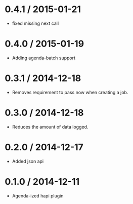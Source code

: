 
0.4.1 / 2015-01-21
==================

  * fixed missing next call

0.4.0 / 2015-01-19
==================

  * Adding agenda-batch support

0.3.1 / 2014-12-18
==================

  * Removes requirement to pass now when creating a job.

0.3.0 / 2014-12-18
==================

  * Reduces the amount of data logged.

0.2.0 / 2014-12-17
==================

  * Added json api

0.1.0 / 2014-12-11
==================

  * Agenda-ized hapi plugin
